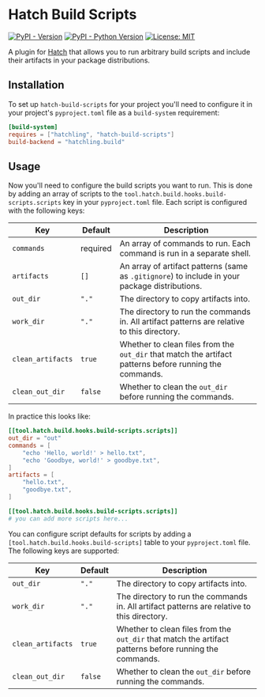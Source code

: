 # Hatch Build Scripts

[![PyPI - Version](https://img.shields.io/pypi/v/hatch_build_scripts.svg)](https://pypi.org/project/hatch_build_scripts)
[![PyPI - Python Version](https://img.shields.io/pypi/pyversions/hatch_build_scripts.svg)](https://pypi.org/project/hatch_build_scripts)
[![License: MIT](https://img.shields.io/badge/License-MIT-yellow.svg)](https://opensource.org/licenses/MIT)

A plugin for [Hatch](https://github.com/pypa/hatch) that allows you to run arbitrary
build scripts and include their artifacts in your package distributions.

## Installation

To set up `hatch-build-scripts` for your project you'll need to configure it in your
project's `pyproject.toml` file as a `build-system` requirement:

```toml
[build-system]
requires = ["hatchling", "hatch-build-scripts"]
build-backend = "hatchling.build"
```

## Usage

Now you'll need to configure the build scripts you want to run. This is done by adding
an array of scripts to the `tool.hatch.build.hooks.build-scripts.scripts` key in your
`pyproject.toml` file. Each script is configured with the following keys:

| Key               | Default  | Description                                                                                             |
| ----------------- | -------- | ------------------------------------------------------------------------------------------------------- |
| `commands`        | required | An array of commands to run. Each command is run in a separate shell.                                   |
| `artifacts`       | `[]`     | An array of artifact patterns (same as `.gitignore`) to include in your package distributions.          |
| `out_dir`         | `"."`    | The directory to copy artifacts into.                                                                   |
| `work_dir`        | `"."`    | The directory to run the commands in. All artifact patterns are relative to this directory.             |
| `clean_artifacts` | `true`   | Whether to clean files from the `out_dir` that match the artifact patterns before running the commands. |
| `clean_out_dir`   | `false`  | Whether to clean the `out_dir` before running the commands.                                             |

In practice this looks like:

```toml
[[tool.hatch.build.hooks.build-scripts.scripts]]
out_dir = "out"
commands = [
    "echo 'Hello, world!' > hello.txt",
    "echo 'Goodbye, world!' > goodbye.txt",
]
artifacts = [
    "hello.txt",
    "goodbye.txt",
]

[[tool.hatch.build.hooks.build-scripts.scripts]]
# you can add more scripts here...
```

You can configure script defaults for scripts by adding a
`[tool.hatch.build.hooks.build-scripts]` table to your `pyproject.toml` file. The
following keys are supported:

| Key               | Default | Description                                                                                             |
| ----------------- | ------- | ------------------------------------------------------------------------------------------------------- |
| `out_dir`         | `"."`   | The directory to copy artifacts into.                                                                   |
| `work_dir`        | `"."`   | The directory to run the commands in. All artifact patterns are relative to this directory.             |
| `clean_artifacts` | `true`  | Whether to clean files from the `out_dir` that match the artifact patterns before running the commands. |
| `clean_out_dir`   | `false` | Whether to clean the `out_dir` before running the commands.                                             |
